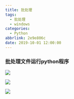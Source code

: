 ```yaml
---
title: 批处理
tags:
  - 批处理
  - windows
categories:
  - Python
abbrlink: 2e9e806c
date: 2019-10-01 12:00:00
---
```


<!-- more -->

### 批处理文件运行python程序

![](https://cdn.jsdelivr.net/gh/kcyln/ImageHosting@latest/2020/07/28/ad18833c934078075fffe616570a4841.png)

![](https://cdn.jsdelivr.net/gh/kcyln/ImageHosting@latest/2020/07/28/80ab4633e92e0290197446da111dec4f.png)

![](https://cdn.jsdelivr.net/gh/kcyln/ImageHosting@latest/2020/07/28/fdace5bfcad75ffe0b243156ff54f496.png)